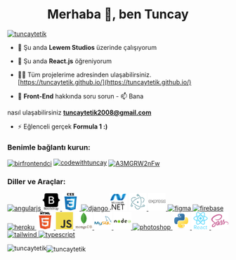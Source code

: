 <h1 align="center">Merhaba 👋, ben Tuncay</h1>

<p align="left"> <a href="https:/ /github.com/ryo-ma/github-profile-trophy"><img src="https://github-profile-trophy.vercel.app/?username=tuncaytetik" alt="tuncaytetik" /></a > </p>

- 🔭 Şu anda **Lewem Studios** üzerinde çalışıyorum

- 🌱 Şu anda **React.js** öğreniyorum

- 👨‍💻 Tüm projelerime  adresinden ulaşabilirsiniz.[https://tuncaytetik.github.io/](https://tuncaytetik.github.io/)

- 💬 **Front-End** hakkında soru sorun - 📫 Bana

nasıl ulaşabilirsiniz **tuncaytetik2008@gmail.com**

- ⚡ Eğlenceli gerçek **Formula 1 :)**

<h3 align="left">Benimle bağlantı kurun:</h3>
<p align="left">
<a href="https://instagram.com/birfrontendci " target="blank"><img align="center" src="https://raw.githubusercontent.com/rahuldkjain/github-profile-readme-generator/master/src/images/icons/Social/instagram.svg " alt="birfrontendci" height="30" width="40" /></a>
<a href="https://www.youtube.com/c/codewithtuncay" target="blank"><img hizala ="center" src="https://raw.githubusercontent.com/rahuldkjain/github-profile-readme-generator/master/src/images/icons/Social/youtube.svg" alt="codewithtuncay" height="30 " genişlik="40" /></a>
<a href="https://discord.gg/A3MGRW2nFw" target="blank"><img align="center" src="https://raw.githubusercontent.com/rahuldkjain/github-profile-readme-generator /master/src/images/icons/Social/discord.svg" alt="A3MGRW2nFw" height="30" width="40" /></a>
</p>

<h3 align="left">Diller ve Araçlar:</h3>
<p align="left"> <a href="https://angular.io" target="_blank" rel="noreferrer"> <img src="https://raw.githubusercontent.com/devicons/devicon /master/icons/angularjs/angularjs-original-wordmark.svg" alt="angularjs" width="40" height="40"/> </a> <a href="https://getbootstrap.com" hedef ="_blank" rel="noreferrer"> <img src="https://raw.githubusercontent.com/devicons/devicon/master/icons/bootstrap/bootstrap-plain-wordmark.svg" alt="bootstrap" width= "40" height="40"/> </a> <a href="https://www.w3schools.com/css/" target="_blank" rel="noreferrer"><img src="https://raw.githubusercontent.com/devicons/devicon/master/icons/css3/css3-original-wordmark.svg" alt="css3" width="40" height="40"/> </a> <a href="https://www.djangoproject.com/" target="_blank" rel="noreferrer"> <img src="https://cdn.worldvectorlogo.com/logos/django. svg" alt="django" width="40" height="40"/> </a> <a href="https://dotnet.microsoft.com/" target="_blank" rel="noreferrer"> <img src="https://raw.githubusercontent.com/devicons/devicon/master/icons/dot-net/dot-net-original-wordmark.svg" alt="dotnet" width="40" height=" 40"/></a> <a href="https://www.electronjs.org" target="_blank" rel="noreferrer"> <img src="https://raw.githubusercontent.com/devicons/devicon/master /icons/electron/electron-original.svg" alt="electron" width="40" height="40"/> </a> <a href="https://expressjs.com" target="_blank" rel="noreferrer"> <img src="https://raw.githubusercontent.com/devicons/devicon/master/icons/express/express-original-wordmark.svg" alt="express" width="40" yükseklik ="40"/> </a> <a href="https://www.figma.com/" target="_blank" rel="noreferrer"> <img src="https://www.vectorlogo.zone/logos/figma/figma-icon.svg" alt="figma" width="40" height="40"/> </a> <a href=" https://firebase.google.com/" target="_blank" rel="noreferrer"> <img src="https://www.vectorlogo.zone/logos/firebase/firebase-icon.svg" alt=" firebase" width="40" height="40"/> </a> <a href="https://heroku.com" target="_blank" rel="noreferrer"> <img src="https:/ /www.vectorlogo.zone/logos/heroku/heroku-icon.svg" alt="heroku" width="40" height="40"/> </a> <a href="https://www.w3 .org/html/" hedef="_blank" rel="noreferrer"> <img src="https://raw.githubusercontent.com/devicons/devicon/master/icons/html5/html5-original-wordmark.svg" alt="html5" width="40 " height="40"/> </a> <a href="https://developer.mozilla.org/en-US/docs/Web/JavaScript" target="_blank" rel="noreferrer"> <img src="https://raw.githubusercontent.com/devicons/devicon/master/icons/javascript/javascript-original.svg" alt="javascript" width="40" height="40"/> </a> <a href="https://www.mongodb.com/" target="_blank" rel="noreferrer"> <img src="https://raw.githubusercontent.com/devicons/devicon/master/icons/mongodb/mongodb-original-wordmark.svg" alt="mongodb" width="40" height="40"/> </a> <a href="https:// www.mysql.com/" target="_blank" rel="noreferrer"> <img src="https://raw.githubusercontent.com/devicons/devicon/master/icons/mysql/mysql-original-wordmark.svg " alt="mysql" width="40" height="40"/> </a> <a href="https://nodejs.org" target="_blank" rel="noreferrer"> <img src= "https://raw.githubusercontent.com/devicons/devicon/master/icons/nodejs/nodejs-original-wordmark.svg" alt="nodejs" width="40" height="40"/> </a><a href="https://www.photoshop.com/en" target="_blank" rel="noreferrer"> <img src="https://raw.githubusercontent.com/devicons/devicon/master/icons /photoshop/photoshop-line.svg" alt="photoshop" width="40" height="40"/> </a> <a href="https://www.python.org" target="_blank" rel="noreferrer"> <img src="https://raw.githubusercontent.com/devicons/devicon/master/icons/python/python-original.svg" alt="python" width="40" height=" 40"/> </a> <a href="https://reactjs.org/" target="_blank" rel="noreferrer"> <img src="https://raw.githubusercontent.com/devicons/devicon/master/icons/react/react-original-wordmark.svg" alt="react" width="40" height="40"/> </a> <a href="https: //sass-lang.com" target="_blank" rel="noreferrer"> <img src="https://raw.githubusercontent.com/devicons/devicon/master/icons/sass/sass-original.svg" alt="sass" width="40" height="40"/> </a> <a href="https://tailwindcss.com/" target="_blank" rel="noreferrer"> <img src= "https://www.vectorlogo.zone/logos/tailwindcss/tailwindcss-icon.svg" alt="tailwind" width="40" height="40"/> </a> <a href="https://www.typescriptlang.org/" target="_blank" rel="noreferrer"> <img src="https://raw.githubusercontent.com/devicons/devicon/master/icons/typescript /typescript-original.svg" alt="typescript" width="40" height="40"/> </a> </p>

<p><img align="left" src="https://github-readme-stats.vercel.app/api/top-langs?username=tuncaytetik&show_icons=true&locale=en&layout=compact" alt="tuncaytetik" /> </p>

<p> <img align="center" src="https://github-readme-stats.vercel.app/api?username=tuncaytetik&show_icons=true&locale=tr" alt="tuncaytetik" /> </p>
